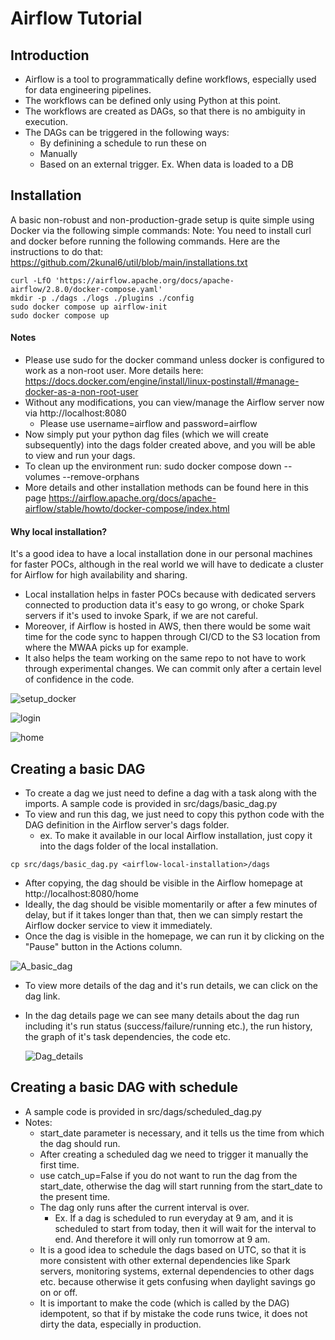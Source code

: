 # Airflow Tutorial




## Introduction

- Airflow is a tool to programmatically define workflows, especially used for data engineering pipelines.  
- The workflows can be defined only using Python at this point.
- The workflows are created as DAGs, so that there is no ambiguity in execution.
- The DAGs can be triggered in the following ways:
  - By definining a schedule to run these on
  - Manually
  - Based on an external trigger. Ex. When data is loaded to a DB



## Installation

A basic non-robust and non-production-grade setup is quite simple using Docker via the following simple commands:
Note: You need to install curl and docker before running the following commands.  Here are the instructions to do that: https://github.com/2kunal6/util/blob/main/installations.txt
```
curl -LfO 'https://airflow.apache.org/docs/apache-airflow/2.8.0/docker-compose.yaml'
mkdir -p ./dags ./logs ./plugins ./config
sudo docker compose up airflow-init
sudo docker compose up
```

#### Notes
- Please use sudo for the docker command unless docker is configured to work as a non-root user.  More details here: https://docs.docker.com/engine/install/linux-postinstall/#manage-docker-as-a-non-root-user
- Without any modifications, you can view/manage the Airflow server now via http://localhost:8080
  - Please use username=airflow and password=airflow
- Now simply put your python dag files (which we will create subsequently) into the dags folder created above, and you will be able to view and run your dags.
- To clean up the environment run: sudo docker compose down --volumes --remove-orphans
- More details and other installation methods can be found here in this page https://airflow.apache.org/docs/apache-airflow/stable/howto/docker-compose/index.html

#### Why local installation?
It's a good idea to have a local installation done in our personal machines for faster POCs, although in the real world we will have to dedicate a cluster for Airflow for high availability and sharing.
- Local installation helps in faster POCs because with dedicated servers connected to production data it's easy to go wrong, or choke Spark servers if it's used to invoke Spark, if we are not careful.
- Moreover, if Airflow is hosted in AWS, then there would be some wait time for the code sync to happen through CI/CD to the S3 location from where the MWAA picks up for example.
- It also helps the team working on the same repo to not have to work through experimental changes.  We can commit only after a certain level of confidence in the code.


![setup_docker](https://github.com/2kunal6/airflow_tutorial/assets/12296594/76595eaa-3023-4d1f-8d1a-3cb4f708d962)

![login](https://github.com/2kunal6/airflow_tutorial/assets/12296594/ed925bf3-6dfd-40b3-af6d-31e6d6560116)

![home](https://github.com/2kunal6/airflow_tutorial/assets/12296594/9dab61bc-dc91-41bc-9e4d-fccfb38b6b8b)



## Creating a basic DAG

- To create a dag we just need to define a dag with a task along with the imports.  A sample code is provided in src/dags/basic_dag.py
- To view and run this dag, we just need to copy this python code with the DAG definition in the Airflow server's dags folder.
  - ex. To make it available in our local Airflow installation, just copy it into the dags folder of the local installation.
```
cp src/dags/basic_dag.py <airflow-local-installation>/dags
```
- After copying, the dag should be visible in the Airflow homepage at http://localhost:8080/home
- Ideally, the dag should be visible momentarily or after a few minutes of delay, but if it takes longer than that, then we can simply restart the Airflow docker service to view it immediately.
- Once the dag is visible in the homepage, we can run it by clicking on the "Pause" button in the Actions column.
  
![A_basic_dag](https://github.com/2kunal6/airflow_tutorial/assets/12296594/f8e4294f-6d82-4bb7-a5b0-54880a1b2b8a)

  
- To view more details of the dag and it's run details, we can click on the dag link.  
- In the dag details page we can see many details about the dag run including it's run status (success/failure/running etc.), the run history, the graph of it's task dependencies, the code etc.
  
  ![Dag_details](https://github.com/2kunal6/airflow_tutorial/assets/12296594/6b15d194-56ec-4b69-af55-8d591be9cfe2)




## Creating a basic DAG with schedule
- A sample code is provided in src/dags/scheduled_dag.py
- Notes:
  - start_date parameter is necessary, and it tells us the time from which the dag should run.
  - After creating a scheduled dag we need to trigger it manually the first time.
  - use catch_up=False if you do not want to run the dag from the start_date, otherwise the dag will start running from the start_date to the present time. 
  - The dag only runs after the current interval is over.
    - Ex. If a dag is scheduled to run everyday at 9 am, and it is scheduled to start from today, then it will wait for the interval to end.  And therefore it will only run tomorrow at 9 am.
  - It is a good idea to schedule the dags based on UTC, so that it is more consistent with other external dependencies like Spark servers, monitoring systems, external dependencies to other dags etc. because otherwise it gets confusing when daylight savings go on or off. 
  - It is important to make the code (which is called by the DAG) idempotent, so that if by mistake the code runs twice, it does not dirty the data, especially in production.

